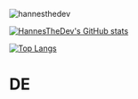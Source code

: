 <p align="left"> <img src="https://komarev.com/ghpvc/?username=hannesthedev&label=Profile%20views&color=0e75b6&style=flat" alt="hannesthedev" /> </p>

[![HannesTheDev's GitHub stats](https://github-readme-stats.vercel.app/api/?username=hannesthedev&bg_color=30,e96443,904e95&title_color=fff&text_color=fff)](https://github.com/anuraghazra/github-readme-stats)

[![Top Langs](https://github-readme-stats.vercel.app/api/top-langs/?username=hannesthedev&layout=compact&bg_color=30,e96443,904e95&title_color=fff&text_color=fff)](https://github.com/anuraghazra/github-readme-stats)

# DE
